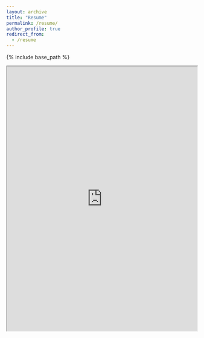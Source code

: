 ```yaml
---
layout: archive
title: "Resume"
permalink: /resume/
author_profile: true
redirect_from:
  - /resume
---
```


{% include base_path %}
<iframe src="https://drive.google.com/file/d/1zuOW-cwJL_MnnJx1K5r5Y4ckAecjbdqy/preview" width="100%" height="700px" allow="autoplay"></iframe>
<!--
Publications
======
  <ul>{% for post in site.publications reversed %}
    {% include archive-single-cv.html %}
  {% endfor %}</ul>
  
Talks
======
  <ul>{% for post in site.talks reversed %}
    {% include archive-single-talk-cv.html  %}
  {% endfor %}</ul>
  
Teaching
======
  <ul>{% for post in site.teaching reversed %}
    {% include archive-single-cv.html %}
  {% endfor %}</ul>
  
Service and leadership
======
* Currently signed in to 43 different slack teams
-->